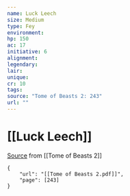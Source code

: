 ```yaml
---
name: Luck Leech
size: Medium
type: Fey
environment: 
hp: 150
ac: 17
initiative: 6
alignment: 
legendary: 
lair: 
unique: 
cr: 10
tags: 
source: "Tome of Beasts 2: 243"
url: ""
---
```

# [[Luck Leech]]

[Source](zotero://open-pdf/library/items/9UQIAB6R?page=243) from [[Tome of Beasts 2]]

```pdf
{
	"url": "[[Tome of Beasts 2.pdf]]",
	"page": [243]
}
```

